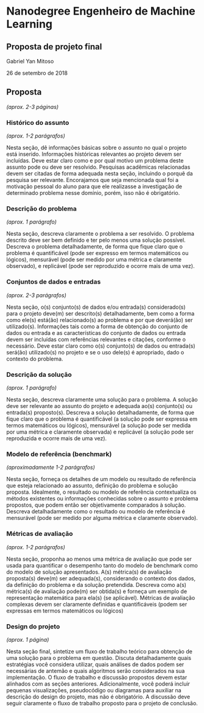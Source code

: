 # Nanodegree Engenheiro de Machine Learning
## Proposta de projeto final
Gabriel Yan Mitoso

26 de setembro de 2018

## Proposta
_(aprox. 2-3 páginas)_

### Histórico do assunto
_(aprox. 1-2 parágrafos)_

Nesta seção, dê informações básicas sobre o assunto no qual o projeto está inserido. Informações históricas relevantes ao projeto devem ser incluídas. Deve estar claro como e por qual motivo um problema deste assunto pode ou deve ser resolvido. Pesquisas acadêmicas relacionadas devem ser citadas de forma adequada nesta seção, incluindo o porquê da pesquisa ser relevante. Encorajamos que seja mencionada qual foi a motivação pessoal do aluno para que ele realizasse a investigação de determinado problema nesse domínio, porém, isso não é obrigatório.

### Descrição do problema
_(aprox. 1 parágrafo)_

Nesta seção, descreva claramente o problema a ser resolvido. O problema descrito deve ser bem definido e ter pelo menos uma solução possível. Descreva o problema detalhadamente, de forma que fique claro que o problema é quantificável (pode ser expresso em termos matemáticos ou lógicos), mensurável (pode ser medido por uma métrica e claramente observado), e replicável (pode ser reproduzido e ocorre mais de uma vez).

### Conjuntos de dados e entradas
_(aprox. 2-3 parágrafos)_

Nesta seção, o(s) conjunto(s) de dados e/ou entrada(s) considerado(s) para o projeto deve(m) ser descrito(s) detalhadamente, bem como a forma como ele(s) está(ão) relacionado(s) ao problema e por que deverá(ão) ser utilizado(s). Informações tais como a forma de obtenção do conjunto de dados ou entrada e as características do conjunto de dados ou entrada devem ser incluídas com referências relevantes e citações, conforme o necessário. Deve estar claro como o(s) conjunto(s) de dados ou entrada(s) será(ão) utilizado(s) no projeto e se o uso dele(s) é apropriado, dado o contexto do problema.

### Descrição da solução
_(aprox. 1 parágrafo)_

Nesta seção, descreva claramente uma solução para o problema. A solução deve ser relevante ao assunto do projeto e adequada ao(s) conjunto(s) ou entrada(s) proposto(s). Descreva a solução detalhadamente, de forma que fique claro que o problema é quantificável (a solução pode ser expressa em termos matemáticos ou lógicos), mensurável (a solução pode ser medida por uma métrica e claramente observada) e replicável (a solução pode ser reproduzida e ocorre mais de uma vez).

### Modelo de referência (benchmark)
_(aproximadamente 1-2 parágrafos)_

Nesta seção, forneça os detalhes de um modelo ou resultado de referência que esteja relacionado ao assunto, definição do problema e solução proposta. Idealmente, o resultado ou modelo de referência contextualiza os métodos existentes ou informações conhecidas sobre o assunto e problema propostos, que podem então ser objetivamente comparados à solução. Descreva detalhadamente como o resultado ou modelo de referência é mensurável (pode ser medido por alguma métrica e claramente observado).

### Métricas de avaliação
_(aprox. 1-2 parágrafos)_

Nesta seção, proponha ao menos uma métrica de avaliação que pode ser usada para quantificar o desempenho tanto do modelo de benchmark como do modelo de solução apresentados. A(s) métrica(s) de avaliação proposta(s) deve(m) ser adequada(s), considerando o contexto dos dados, da definição do problema e da solução pretendida. Descreva como a(s) métrica(s) de avaliação pode(m) ser obtida(s) e forneça um exemplo de representação matemática para ela(s) (se aplicável). Métricas de avaliação complexas devem ser claramente definidas e quantificáveis (podem ser expressas em termos matemáticos ou lógicos)

### Design do projeto
_(aprox. 1 página)_

Nesta seção final, sintetize um fluxo de trabalho teórico para obtenção de uma solução para o problema em questão. Discuta detalhadamente quais estratégias você considera utilizar, quais análises de dados podem ser necessárias de antemão e quais algoritmos serão considerados na sua implementação. O fluxo de trabalho e discussão propostos devem estar alinhados com as seções anteriores. Adicionalmente, você poderá incluir pequenas visualizações, pseudocódigo ou diagramas para auxiliar na descrição do design do projeto, mas não é obrigatório. A discussão deve seguir claramente o fluxo de trabalho proposto para o projeto de conclusão.
